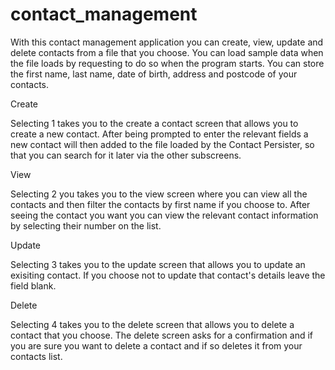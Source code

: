 # contact_management


With this contact management application you can create, view, update and delete contacts from a file that you choose. You can load sample data when the file loads by requesting to do so when the program starts. You can store the first name, last name, date of birth, address and postcode of your contacts.



Create

Selecting 1 takes you to the create a contact screen that allows you to create a new contact. After being prompted to enter the relevant fields a new contact will then added to the file loaded by the Contact Persister, so that you can search for it later via the other subscreens.

View

Selecting 2 you takes you to the view screen where you can view all the contacts and then filter the contacts by first name if you choose to. After seeing the contact you want you can view the relevant contact information by selecting their number on the list.

Update

Selecting 3 takes you to the update screen that allows you to update an exisiting contact. If you choose not to update that contact's details leave the field blank.

Delete

Selecting 4 takes you to the delete screen that allows you to delete a contact that you choose. The delete screen asks for a confirmation and if you are sure you want to delete a contact and if so deletes it from your contacts list.


